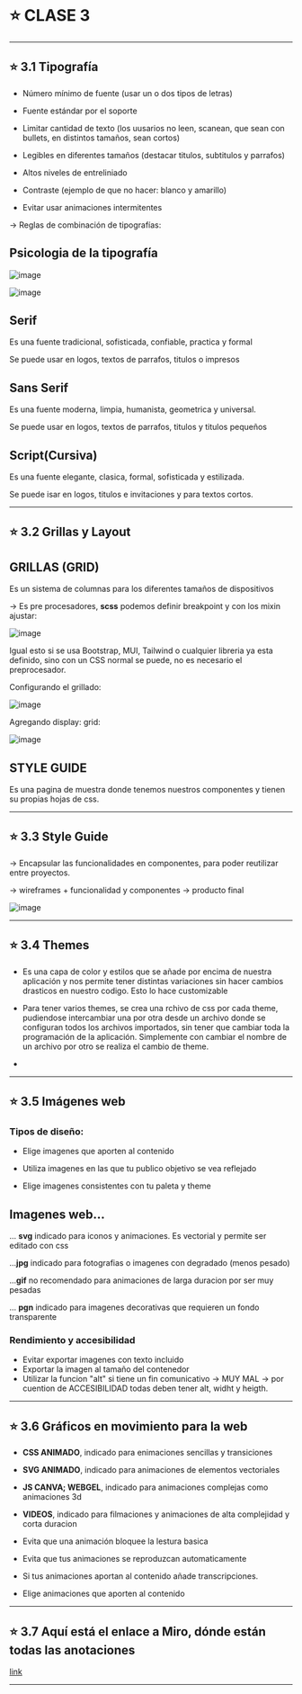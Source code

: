 # :star: CLASE 3

---


## :star: 3.1 Tipografía

- Número mínimo de fuente (usar un o dos tipos de letras)

- Fuente estándar por el soporte

- Limitar cantidad de texto (los uusarios no leen, scanean, que sean con bullets, en distintos tamaños, sean cortos)

- Legibles en diferentes tamaños (destacar titulos, subtitulos y parrafos)

- Altos niveles de entreliniado

- Contraste (ejemplo de que no hacer: blanco y amarillo)

- Evitar usar animaciones intermitentes

-> Reglas de combinación de tipografías:

## Psicologia de la tipografía

![image](https://github.com/eugenia1984/UTN-FRSR-Programacion/assets/72580574/a2c08b8a-a013-405e-aebe-209225abadbd)

![image](https://github.com/eugenia1984/UTN-FRSR-Programacion/assets/72580574/87835cc2-c532-4627-a9fb-f6067c974489)

## Serif

Es una fuente tradicional, sofisticada, confiable, practica y formal

Se puede usar en logos, textos de parrafos, titulos o impresos

## Sans Serif

Es una fuente moderna, limpia, humanista, geometrica y universal.

Se puede usar en logos, textos de parrafos, titulos y titulos pequeños

## Script(Cursiva)

Es una fuente elegante, clasica, formal, sofisticada y estilizada.

Se puede isar en logos, titulos e invitaciones y para textos cortos.


---

## :star: 3.2 Grillas y Layout

## GRILLAS (GRID)

Es un sistema de columnas para los diferentes tamaños de dispositivos

-> Es pre procesadores, **scss** podemos definir breakpoint y con los mixin ajustar:

![image](https://github.com/eugenia1984/UTN-FRSR-Programacion/assets/72580574/c55a35c4-2219-4e86-8be1-2754bd8a1294)

Igual esto si se usa Bootstrap, MUI, Tailwind o cualquier libreria ya esta definido, sino con un CSS normal se puede, no es necesario el preprocesador.


Configurando el grillado:

![image](https://github.com/eugenia1984/UTN-FRSR-Programacion/assets/72580574/3e7d8a49-bbc3-4d5c-b7e0-5991e68332f4)

Agregando display: grid:

![image](https://github.com/eugenia1984/UTN-FRSR-Programacion/assets/72580574/2d7c1568-f90c-43a1-959a-346e6693646c)



## STYLE GUIDE

Es una pagina de muestra donde tenemos nuestros componentes y tienen su propias hojas de css.

---


## :star: 3.3 Style Guide

-> Encapsular las funcionalidades en componentes, para poder reutilizar entre proyectos.

-> wireframes + funcionalidad y componentes -> producto final


![image](https://github.com/eugenia1984/UTN-FRSR-Programacion/assets/72580574/9f4a878d-99ec-4566-9eb2-7ba89820c1d7)

---

## :star: 3.4 Themes

- Es una capa de color y estilos que se añade por encima de nuestra aplicación y nos permite tener distintas variaciones sin hacer cambios drasticos en nuestro codigo. Esto lo hace customizable

- Para tener varios themes, se crea una rchivo de css por cada theme, pudiendose intercambiar una por otra desde un archivo donde se configuran todos los archivos importados, sin tener que cambiar toda la programación de la aplicación. Simplemente con cambiar el nombre de un archivo por otro se realiza el cambio de theme.
- 
---


## :star: 3.5 Imágenes web

### Tipos de diseño:

- Elige imagenes que aporten al contenido

- Utiliza imagenes en las que tu publico objetivo se vea reflejado

- Elige imagenes consistentes con tu paleta y theme
  
## Imagenes web...

... **svg** indicado para iconos y animaciones. Es vectorial y permite ser editado con css

...**jpg** indicado para fotografias o imagenes con degradado (menos pesado)

...**gif** no recomendado para animaciones de larga duracion por ser muy pesadas

... **pgn** indicado para imagenes decorativas que requieren un fondo transparente

### Rendimiento y accesibilidad

- Evitar exportar imagenes con texto incluido
- Exportar la imagen al tamaño del contenedor
- Utilizar la funcion "alt" si tiene un fin comunicativo -> MUY MAL -> por cuention de ACCESIBILIDAD todas deben tener alt, widht y heigth.

---

## :star: 3.6 Gráficos en movimiento para la web

- **CSS ANIMADO**, indicado para enimaciones sencillas y transiciones

- **SVG ANIMADO**, indicado para animaciones de elementos vectoriales

- **JS CANVA; WEBGEL**, indicado para animaciones complejas como animaciones 3d

- **VIDEOS**, indicado para filmaciones y animaciones de alta complejidad y corta duracion

- Evita que una animación bloquee la lestura basica

- Evita que tus animaciones se reproduzcan automaticamente

- Si tus animaciones aportan al contenido añade transcripciones.

- Elige animaciones que aporten al contenido
    
---


## :star: 3.7 Aquí está el enlace a Miro, dónde están todas las anotaciones

[link](https://miro.com/app/board/uXjVMuNifuE=/)

---
